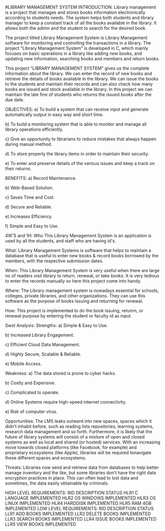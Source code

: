 #LIBRARY MANAGEMENT SYSTEM
INTRODUCTION:
Library management is a project that manages and stores books information electronically according to students needs. The system helps both students and library manager to keep a constant track of all the books available in the library. It allows both the admin and the student to search for the desired book.

The project titled Library Management System is Library Management software for monitoring and controlling the transactions in a library. The project “Library Management System” is developed in C, which mainly focuses on basic operations in a library like adding new books, and updating new information, searching books and members and return books.

This project “LIBRARY MANAGEMENT SYSTEM” gives us the complete information about the library. We can enter the record of new books and retrieve the details of books available in the library. We can issue the books to the students and maintain their records and can also check how many books are issued and stock available in the library. In this project we can maintain the late fine of students who returns the issued books after the due date.

OBJECTIVES:
a) To build a system that can receive input and generate automatically output in easy way and short time.

b) To build a monitoring system that is able to monitor and manage all library operations efficiently.

c) Give an opportunity to librarians to reduce mistakes that always happen during manual method.

d) To store properly the library items in order to maintain their security.

e) To enter and preserve details of the various issues and keep a track on their returns.

BENEFITS:
a) Record Maintenance.

b) Web-Based Solution.

c) Saves Time and Cost.

d) Secure and Reliable.

e) Increases Efficiency.

f) Simple and Easy to Use.

4W'S and 1H:
Who
This Library Management System is an application is used by all the students, and staff who are having id's.

What:
Library Management Systems is software that helps to maintain a database that is useful to enter new books & record books borrowed by the members, with the respective submission dates.

When:
This Library Management System is very useful when there are large no of readers visit library to return, renewal, or take books. It is very tedious to enter the records manually so here this project come into handy.

Where:
The Library management system is nowadays essential for schools, colleges, private libraries, and other organizations. They can use this software as the purpose of books issuing and returning for renewal.

How:
This project is implemented to do the book issuing, retunrn, or renewal purpose by entering the student or faculty id as input.

Swot Analysis:
Strengths:
a) Simple & Easy to Use.

b) Increased Library Engagement.

c) Efficient Cloud Data Management.

d) Highly Secure, Scalable & Reliable.

e) Mobile Access.

Weakness:
a) The data stored is prone to cyber hacks.

b) Costly and Expensive.

c) Complicated to operate.

d) Online Systems require high-speed internet connectivity.

e) Risk of computer virus.

Opportunities:
The LMS leaks outward into new spaces, spaces which it didn’t inhabit before, such as reading lists repositories, learning systems, research data management and so forth. Furthermore, it is likely that the future of library systems will consist of a mixture of open and closed systems as well as local and shared (or hosted) services. With an increasing move towards closed platforms (like Facebook, for example) and proprietary ecosystems (like Apple), libraries will be required tonavigate these different spaces and ecosystems.

Threats:
Libraries now send and retrieve data from databases to help better manage inventory and the like, but some libraries don’t have the right data encryption practices in place. This can often lead to lost data and sometimes, the data easily obtainable by criminals.

HIGH LEVEL REQUIREMENTS:
RID	DESCRIPTION	STATUS
HLR1	C LANGUAGE	IMPLEMENTED
HLR2	OS WINDOWS	IMPLEMENTED
HLR3	OS LINUX	IMPLEMENTED
HLR4	HARDDISK	IMPLEMENTED
HLR5	RAM 4GB	IMPLEMENTED
LOW LEVEL REQUIREMENTS:
RID	DESCRIPTION	STATUS
LLR1	ADD BOOKS	IMPLEMENTED
LLR2	DELETE BOOKS	IMPLEMENTED
LLR3	SEARCH BOOKS	IMPLEMENTED
LLR4	ISSUE BOOKS	IMPLEMENTED
LLR5	VIEW BOOKS	IMPLEMENTED
